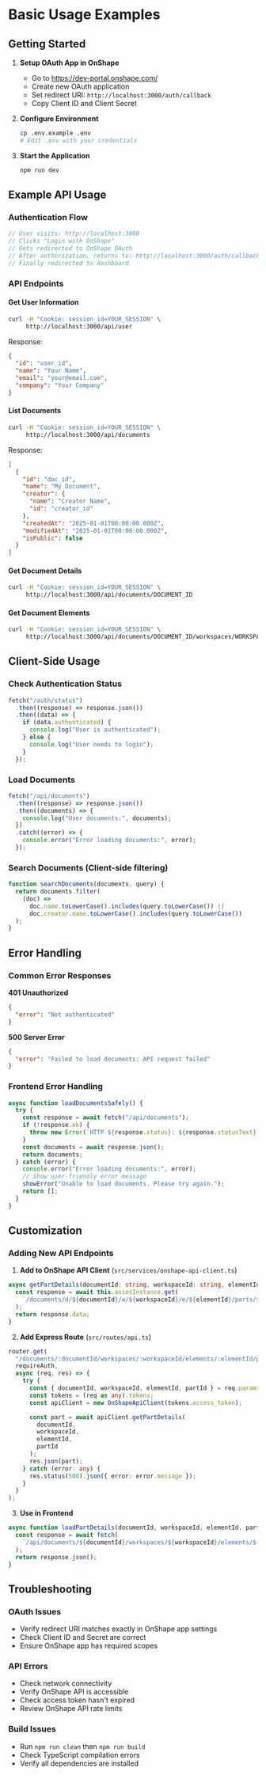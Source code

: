# Basic Usage Examples

## Getting Started

1. **Setup OAuth App in OnShape**

   - Go to https://dev-portal.onshape.com/
   - Create new OAuth application
   - Set redirect URI: `http://localhost:3000/auth/callback`
   - Copy Client ID and Client Secret

2. **Configure Environment**

   ```bash
   cp .env.example .env
   # Edit .env with your credentials
   ```

3. **Start the Application**
   ```bash
   npm run dev
   ```

## Example API Usage

### Authentication Flow

```javascript
// User visits: http://localhost:3000
// Clicks "Login with OnShape"
// Gets redirected to OnShape OAuth
// After authorization, returns to: http://localhost:3000/auth/callback
// Finally redirected to dashboard
```

### API Endpoints

#### Get User Information

```bash
curl -H "Cookie: session_id=YOUR_SESSION" \
     http://localhost:3000/api/user
```

Response:

```json
{
  "id": "user_id",
  "name": "Your Name",
  "email": "your@email.com",
  "company": "Your Company"
}
```

#### List Documents

```bash
curl -H "Cookie: session_id=YOUR_SESSION" \
     http://localhost:3000/api/documents
```

Response:

```json
[
  {
    "id": "doc_id",
    "name": "My Document",
    "creator": {
      "name": "Creator Name",
      "id": "creator_id"
    },
    "createdAt": "2025-01-01T00:00:00.000Z",
    "modifiedAt": "2025-01-01T00:00:00.000Z",
    "isPublic": false
  }
]
```

#### Get Document Details

```bash
curl -H "Cookie: session_id=YOUR_SESSION" \
     http://localhost:3000/api/documents/DOCUMENT_ID
```

#### Get Document Elements

```bash
curl -H "Cookie: session_id=YOUR_SESSION" \
     http://localhost:3000/api/documents/DOCUMENT_ID/workspaces/WORKSPACE_ID/elements
```

## Client-Side Usage

### Check Authentication Status

```javascript
fetch("/auth/status")
  .then((response) => response.json())
  .then((data) => {
    if (data.authenticated) {
      console.log("User is authenticated");
    } else {
      console.log("User needs to login");
    }
  });
```

### Load Documents

```javascript
fetch("/api/documents")
  .then((response) => response.json())
  .then((documents) => {
    console.log("User documents:", documents);
  })
  .catch((error) => {
    console.error("Error loading documents:", error);
  });
```

### Search Documents (Client-side filtering)

```javascript
function searchDocuments(documents, query) {
  return documents.filter(
    (doc) =>
      doc.name.toLowerCase().includes(query.toLowerCase()) ||
      doc.creator.name.toLowerCase().includes(query.toLowerCase())
  );
}
```

## Error Handling

### Common Error Responses

**401 Unauthorized**

```json
{
  "error": "Not authenticated"
}
```

**500 Server Error**

```json
{
  "error": "Failed to load documents: API request failed"
}
```

### Frontend Error Handling

```javascript
async function loadDocumentsSafely() {
  try {
    const response = await fetch("/api/documents");
    if (!response.ok) {
      throw new Error(`HTTP ${response.status}: ${response.statusText}`);
    }
    const documents = await response.json();
    return documents;
  } catch (error) {
    console.error("Error loading documents:", error);
    // Show user-friendly error message
    showError("Unable to load documents. Please try again.");
    return [];
  }
}
```

## Customization

### Adding New API Endpoints

1. **Add to OnShape API Client** (`src/services/onshape-api-client.ts`)

```typescript
async getPartDetails(documentId: string, workspaceId: string, elementId: string, partId: string) {
  const response = await this.axiosInstance.get(
    `/documents/d/${documentId}/w/${workspaceId}/e/${elementId}/parts/${partId}`
  );
  return response.data;
}
```

2. **Add Express Route** (`src/routes/api.ts`)

```typescript
router.get(
  "/documents/:documentId/workspaces/:workspaceId/elements/:elementId/parts/:partId",
  requireAuth,
  async (req, res) => {
    try {
      const { documentId, workspaceId, elementId, partId } = req.params;
      const tokens = (req as any).tokens;
      const apiClient = new OnShapeApiClient(tokens.access_token);

      const part = await apiClient.getPartDetails(
        documentId,
        workspaceId,
        elementId,
        partId
      );
      res.json(part);
    } catch (error: any) {
      res.status(500).json({ error: error.message });
    }
  }
);
```

3. **Use in Frontend**

```javascript
async function loadPartDetails(documentId, workspaceId, elementId, partId) {
  const response = await fetch(
    `/api/documents/${documentId}/workspaces/${workspaceId}/elements/${elementId}/parts/${partId}`
  );
  return response.json();
}
```

## Troubleshooting

### OAuth Issues

- Verify redirect URI matches exactly in OnShape app settings
- Check Client ID and Secret are correct
- Ensure OnShape app has required scopes

### API Errors

- Check network connectivity
- Verify OnShape API is accessible
- Check access token hasn't expired
- Review OnShape API rate limits

### Build Issues

- Run `npm run clean` then `npm run build`
- Check TypeScript compilation errors
- Verify all dependencies are installed
